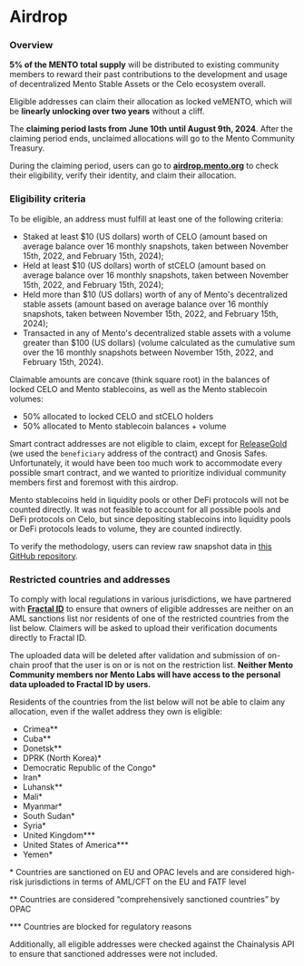 # Airdrop

### Overview

**5% of the MENTO total supply** will be distributed to existing community members to reward their past contributions to the development and usage of decentralized Mento Stable Assets or the Celo ecosystem overall.

Eligible addresses can claim their allocation as locked veMENTO, which will be **linearly unlocking over two years** without a cliff.

The **claiming period lasts from** **June 10th until August 9th, 2024**. After the claiming period ends, unclaimed allocations will go to the Mento Community Treasury.

During the claiming period, users can go to [**airdrop.mento.org**](https://airdrop.mento.org) to check their eligibility, verify their identity, and claim their allocation.&#x20;

### Eligibility criteria

To be eligible, an address must fulfill at least one of the following criteria:

* Staked at least $10 (US dollars) worth of CELO (amount based on average balance over 16 monthly snapshots, taken between November 15th, 2022, and February 15th, 2024);
* Held at least $10 (US dollars) worth of stCELO (amount based on average balance over 16 monthly snapshots, taken between November 15th, 2022, and February 15th, 2024);
* Held more than $10 (US dollars) worth of any of Mento's decentralized stable assets (amount based on average balance over 16 monthly snapshots, taken between November 15th, 2022, and February 15th, 2024);
* Transacted in any of Mento's decentralized stable assets with a volume greater than $100 (US dollars) (volume calculated as the cumulative sum over the 16 monthly snapshots between November 15th, 2022, and February 15th, 2024).

Claimable amounts are concave (think square root) in the balances of locked CELO and Mento stablecoins, as well as the Mento stablecoin volumes:

* 50% allocated to locked CELO and stCELO holders
* 50% allocated to Mento stablecoin balances + volume

Smart contract addresses are not eligible to claim, except for [ReleaseGold](https://docs.celo.org/holder/manage/release-gold) (we used the `beneficiary` address of the contract) and Gnosis Safes. Unfortunately, it would have been too much work to accommodate every possible smart contract, and we wanted to prioritize individual community members first and foremost with this airdrop.

Mento stablecoins held in liquidity pools or other DeFi protocols will not be counted directly. It was not feasible to account for all possible pools and DeFi protocols on Celo, but since depositing stablecoins into liquidity pools or DeFi protocols leads to volume, they are counted indirectly.

To verify the methodology, users can review raw snapshot data in [this GitHub repository](https://github.com/mento-protocol/airgrab-snapshot).

### Restricted countries and addresses

To comply with local regulations in various jurisdictions, we have partnered with [**Fractal ID**](https://web.fractal.id/) to ensure that owners of eligible addresses are neither on an AML sanctions list nor residents of one of the restricted countries from the list below. Claimers will be asked to upload their verification documents directly to Fractal ID.

The uploaded data will be deleted after validation and submission of on-chain proof that the user is on or is not on the restriction list. **Neither Mento Community members nor Mento Labs will have access to the personal data uploaded to Fractal ID by users.**

Residents of the countries from the list below will not be able to claim any allocation, even if the wallet address they own is eligible:

* Crimea\*\*
* Cuba\*\*
* Donetsk\*\*
* DPRK (North Korea)\*
* Democratic Republic of the Congo\*
* Iran\*
* Luhansk\*\*
* Mali\*
* Myanmar\*
* South Sudan\*
* Syria\*
* United Kingdom\*\*\*
* United States of America\*\*\*
* Yemen\*

\* Countries are sanctioned on EU and OPAC levels and are considered high-risk jurisdictions in terms of AML/CFT on the EU and FATF level

\*\* Countries are considered “comprehensively sanctioned countries” by OPAC

\*\*\* Countries are blocked for regulatory reasons

Additionally, all eligible addresses were checked against the Chainalysis API to ensure that sanctioned addresses were not included.
